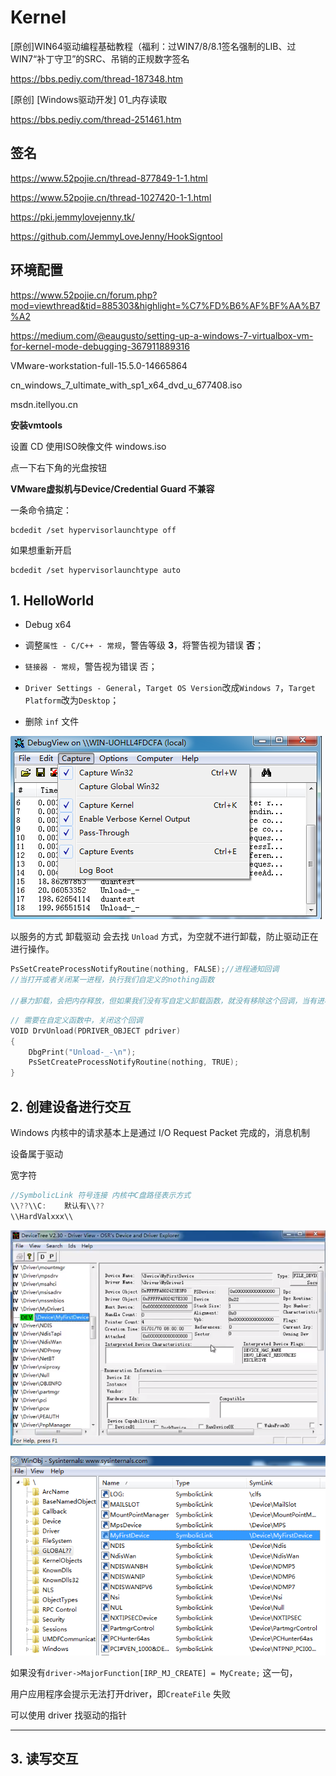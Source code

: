 # Kernel

[原创]WIN64驱动编程基础教程（福利：过WIN7/8/8.1签名强制的LIB、过WIN7“补丁守卫”的SRC、吊销的正规数字签名

https://bbs.pediy.com/thread-187348.htm



[原创] [Windows驱动开发] 01_内存读取 

https://bbs.pediy.com/thread-251461.htm



## 签名

https://www.52pojie.cn/thread-877849-1-1.html

https://www.52pojie.cn/thread-1027420-1-1.html

https://pki.jemmylovejenny.tk/

https://github.com/JemmyLoveJenny/HookSigntool





## 环境配置

https://www.52pojie.cn/forum.php?mod=viewthread&tid=885303&highlight=%C7%FD%B6%AF%BF%AA%B7%A2

https://medium.com/@eaugusto/setting-up-a-windows-7-virtualbox-vm-for-kernel-mode-debugging-367911889316



VMware-workstation-full-15.5.0-14665864

cn_windows_7_ultimate_with_sp1_x64_dvd_u_677408.iso

msdn.itellyou.cn





**安装vmtools**

设置 CD 使用ISO映像文件 windows.iso

点一下右下角的光盘按钮





**VMware虚拟机与Device/Credential Guard 不兼容**

一条命令搞定：

```text
bcdedit /set hypervisorlaunchtype off
```



如果想重新开启

```text
bcdedit /set hypervisorlaunchtype auto
```





## 1. HelloWorld

- Debug x64

- 调整`属性 - C/C++ - 常规`，警告等级 **3**，将警告视为错误 **否**；
- `链接器 - 常规`，警告视为错误 否；
- `Driver Settings - General`，`Target OS Version`改成`Windows 7`，`Target Platform`改为`Desktop`；
- 删除 `inf` 文件



![image-20210616132218463](assets/image-20210616132218463.png)



以服务的方式 卸载驱动 会去找 `Unload` 方式，为空就不进行卸载，防止驱动正在进行操作。

```c++
PsSetCreateProcessNotifyRoutine(nothing, FALSE);//进程通知回调
//当打开或者关闭某一进程，执行我们自定义的nothing函数

//暴力卸载，会把内存释放，但如果我们没有写自定义卸载函数，就没有移除这个回调，当有进程开启或关闭，指针还指向这片无效内存，会蓝屏
```



```c++
// 需要在自定义函数中，关闭这个回调
VOID DrvUnload(PDRIVER_OBJECT pdriver)
{
	DbgPrint("Unload-_-\n");
    PsSetCreateProcessNotifyRoutine(nothing, TRUE);
}
```



## 2. 创建设备进行交互

Windows 内核中的请求基本上是通过 I/O Request Packet 完成的，消息机制

设备属于驱动

宽字符

```c++
//SymbolicLink 符号连接 内核中C盘路径表示方式
\\??\\C:    默认有\\??
\\HardValxxx\\
```



![image-20210616153625407](assets/image-20210616153625407.png)



![image-20210616153721637](assets/image-20210616153721637.png)





如果没有`driver->MajorFunction[IRP_MJ_CREATE] = MyCreate;` 这一句，

用户应用程序会提示无法打开driver，即`CreateFile` 失败



可以使用 driver 找驱动的指针





---

## 3. 读写交互















